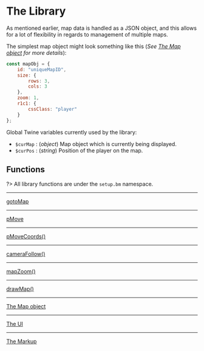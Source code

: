 
# The Library

As mentioned earlier, map data is handled as a JSON object, and this allows for a lot of flexibility in regards to management of multiple maps.

The simplest map object might look something like this (*See [The Map object](library?id=mapobj) for more details*):

```js
const mapObj = {
	id: "uniqueMapID",
	size: {
		rows: 3,
		cols: 3
	},
	zoom: 1,
	r1c1: {
		cssClass: "player"
	}
};
```

Global Twine variables currently used by the library:  
- `$curMap` : (*object*) Map object which is currently being displayed.  
- `$curPos` : (*string*) Position of the player on the map.

## Functions

?> All library functions are under the `setup.bm` namespace.  

---
[gotoMap](./library/functions/gotoMap.md ':include type=markdown')

---
[pMove](./library/functions/pMove.md ':include type=markdown')

---
[pMoveCoords()](./library/functions/pMoveCoords.md ':include type=markdown')

---
[cameraFollow()](./library/functions/cameraFollow.md ':include type=markdown')

---
[mapZoom()](./library/functions/mapZoom.md ':include type=markdown')

---
[drawMap()](./library/functions/drawMap.md ':include type=markdown')

---
[The Map object](./library/mapObj.md ':include type=markdown')

---
[The UI](./library/ui.md ':include type=markdown')

---
[The Markup](./library/markup.md ':include type=markdown')
